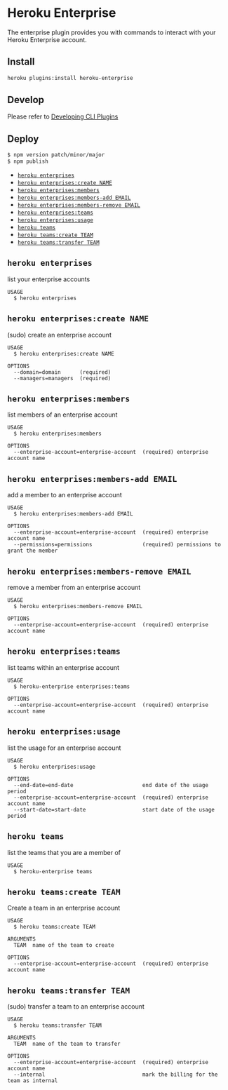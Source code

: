 # Heroku Enterprise
The enterprise plugin provides you with commands to interact with your Heroku
Enterprise account.

## Install

```sh
heroku plugins:install heroku-enterprise
```

## Develop
Please refer to [Developing CLI Plugins](https://devcenter.heroku.com/articles/developing-cli-plugins)

## Deploy

```sh
$ npm version patch/minor/major
$ npm publish
```

<!-- commands -->
* [`heroku enterprises`](#heroku-enterprises)
* [`heroku enterprises:create NAME`](#heroku-enterprisescreate-name)
* [`heroku enterprises:members`](#heroku-enterprisesmembers)
* [`heroku enterprises:members-add EMAIL`](#heroku-enterprisesmembers-add-email)
* [`heroku enterprises:members-remove EMAIL`](#heroku-enterprisesmembers-remove-email)
* [`heroku enterprises:teams`](#heroku-enterprisesteams)
* [`heroku enterprises:usage`](#heroku-enterprisesusage)
* [`heroku teams`](#heroku-teams)
* [`heroku teams:create TEAM`](#heroku-teamscreate-team)
* [`heroku teams:transfer TEAM`](#heroku-teamstransfer-team)

## `heroku enterprises`

list your enterprise accounts

```
USAGE
  $ heroku enterprises
```

## `heroku enterprises:create NAME`

(sudo) create an enterprise account

```
USAGE
  $ heroku enterprises:create NAME

OPTIONS
  --domain=domain      (required)
  --managers=managers  (required)
```

## `heroku enterprises:members`

list members of an enterprise account

```
USAGE
  $ heroku enterprises:members

OPTIONS
  --enterprise-account=enterprise-account  (required) enterprise account name
```

## `heroku enterprises:members-add EMAIL`

add a member to an enterprise account

```
USAGE
  $ heroku enterprises:members-add EMAIL

OPTIONS
  --enterprise-account=enterprise-account  (required) enterprise account name
  --permissions=permissions                (required) permissions to grant the member
```

## `heroku enterprises:members-remove EMAIL`

remove a member from an enterprise account

```
USAGE
  $ heroku enterprises:members-remove EMAIL

OPTIONS
  --enterprise-account=enterprise-account  (required) enterprise account name
```

## `heroku enterprises:teams`

list teams within an enterprise account

```
USAGE
  $ heroku-enterprise enterprises:teams

OPTIONS
  --enterprise-account=enterprise-account  (required) enterprise account name
```

## `heroku enterprises:usage`

list the usage for an enterprise account

```
USAGE
  $ heroku enterprises:usage

OPTIONS
  --end-date=end-date                      end date of the usage period
  --enterprise-account=enterprise-account  (required) enterprise account name
  --start-date=start-date                  start date of the usage period
```

## `heroku teams`

list the teams that you are a member of

```
USAGE
  $ heroku-enterprise teams
```

## `heroku teams:create TEAM`

Create a team in an enterprise account

```
USAGE
  $ heroku teams:create TEAM

ARGUMENTS
  TEAM  name of the team to create

OPTIONS
  --enterprise-account=enterprise-account  (required) enterprise account name
```

## `heroku teams:transfer TEAM`

(sudo) transfer a team to an enterprise account

```
USAGE
  $ heroku teams:transfer TEAM

ARGUMENTS
  TEAM  name of the team to transfer

OPTIONS
  --enterprise-account=enterprise-account  (required) enterprise account name
  --internal                               mark the billing for the team as internal
```
<!-- commandsstop -->

